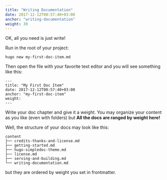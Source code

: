 ```yaml
---
title: "Writing Documentation"
date: 2017-12-12T00:57:40+03:00
anchor: "writing-documentation"
weight: 30
---
```

OK, all you need is just write!

Run in the root of your project:

```
hugo new my-first-doc-item.md
```

Then open the file with your favorite text editor and you will see something like this:

```
---
title: "My First Doc Item"
date: 2017-12-12T00:57:40+03:00
anchor: "my-first-doc-item"
weight: 
---
```

Write your doc chapter and give it a weight. You may organize your content as you like (even with folders) but **All the docs are ranged by weight here!**


Well, the structure of your docs may look like this:

```
content
├── credits-thanks-and-license.md
├── getting-started.md
├── hugo-simpledoc-theme.md
├── license.md
├── serving-and-building.md
└── writing-documentation.md
```

but they are ordered by weight you set in frontmatter.